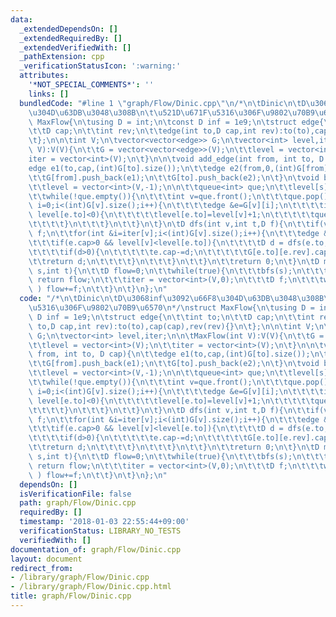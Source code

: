 ```yaml
---
data:
  _extendedDependsOn: []
  _extendedRequiredBy: []
  _extendedVerifiedWith: []
  _pathExtension: cpp
  _verificationStatusIcon: ':warning:'
  attributes:
    '*NOT_SPECIAL_COMMENTS*': ''
    links: []
  bundledCode: "#line 1 \"graph/Flow/Dinic.cpp\"\n/*\n\tDinic\n\tD\u3068inf\u3092\u66F8\
    \u304D\u63DB\u3048\u308B\n\t\u521D\u671F\u5316\u306F\u9802\u70B9\u6570\n*/\nstruct\
    \ MaxFlow{\n\tusing D = int;\n\tconst D inf = 1e9;\n\tstruct edge{\n\t\tint to;\n\
    \t\tD cap;\n\t\tint rev;\n\t\tedge(int to,D cap,int rev):to(to),cap(cap),rev(rev){}\n\
    \t};\n\n\tint V;\n\tvector<vector<edge>> G;\n\tvector<int> level,iter;\n\n\tMaxFlow(int\
    \ V):V(V){\n\t\tG = vector<vector<edge>>(V);\n\t\tlevel = vector<int>(V);\n\t\t\
    iter = vector<int>(V);\n\t}\n\n\tvoid add_edge(int from, int to, D cap){\n\t\t\
    edge e1(to,cap,(int)G[to].size());\n\t\tedge e2(from,0,(int)G[from].size());\n\
    \t\tG[from].push_back(e1);\n\t\tG[to].push_back(e2);\n\t}\n\tvoid bfs(int s){\n\
    \t\tlevel = vector<int>(V,-1);\n\n\t\tqueue<int> que;\n\t\tlevel[s]=0;\n\t\tque.push(s);\n\
    \t\twhile(!que.empty()){\n\t\t\tint v=que.front();\n\t\t\tque.pop();\n\t\t\tfor(int\
    \ i=0;i<(int)G[v].size();i++){\n\t\t\t\tedge &e=G[v][i];\n\t\t\t\tif(e.cap>0 &&\
    \ level[e.to]<0){\n\t\t\t\t\tlevel[e.to]=level[v]+1;\n\t\t\t\t\tque.push(e.to);\n\
    \t\t\t\t}\n\t\t\t}\n\t\t}\n\t}\n\tD dfs(int v,int t,D f){\n\t\tif(v==t) return\
    \ f;\n\t\tfor(int &i=iter[v];i<(int)G[v].size();i++){\n\t\t\tedge &e=G[v][i];\n\
    \t\t\tif(e.cap>0 && level[v]<level[e.to]){\n\t\t\t\tD d = dfs(e.to,t,min(f,e.cap));\n\
    \t\t\t\tif(d>0){\n\t\t\t\t\te.cap-=d;\n\t\t\t\t\tG[e.to][e.rev].cap+=d;\n\t\t\t\
    \t\treturn d;\n\t\t\t\t}\n\t\t\t}\n\t\t}\n\t\treturn 0;\n\t}\n\tD max_flow(int\
    \ s,int t){\n\t\tD flow=0;\n\t\twhile(true){\n\t\t\tbfs(s);\n\t\t\tif(level[t]<0)\
    \ return flow;\n\t\t\titer = vector<int>(V,0);\n\t\t\tD f;\n\t\t\twhile( (f=dfs(s,t,inf))>0\
    \ ) flow+=f;\n\t\t}\n\t}\n};\n"
  code: "/*\n\tDinic\n\tD\u3068inf\u3092\u66F8\u304D\u63DB\u3048\u308B\n\t\u521D\u671F\
    \u5316\u306F\u9802\u70B9\u6570\n*/\nstruct MaxFlow{\n\tusing D = int;\n\tconst\
    \ D inf = 1e9;\n\tstruct edge{\n\t\tint to;\n\t\tD cap;\n\t\tint rev;\n\t\tedge(int\
    \ to,D cap,int rev):to(to),cap(cap),rev(rev){}\n\t};\n\n\tint V;\n\tvector<vector<edge>>\
    \ G;\n\tvector<int> level,iter;\n\n\tMaxFlow(int V):V(V){\n\t\tG = vector<vector<edge>>(V);\n\
    \t\tlevel = vector<int>(V);\n\t\titer = vector<int>(V);\n\t}\n\n\tvoid add_edge(int\
    \ from, int to, D cap){\n\t\tedge e1(to,cap,(int)G[to].size());\n\t\tedge e2(from,0,(int)G[from].size());\n\
    \t\tG[from].push_back(e1);\n\t\tG[to].push_back(e2);\n\t}\n\tvoid bfs(int s){\n\
    \t\tlevel = vector<int>(V,-1);\n\n\t\tqueue<int> que;\n\t\tlevel[s]=0;\n\t\tque.push(s);\n\
    \t\twhile(!que.empty()){\n\t\t\tint v=que.front();\n\t\t\tque.pop();\n\t\t\tfor(int\
    \ i=0;i<(int)G[v].size();i++){\n\t\t\t\tedge &e=G[v][i];\n\t\t\t\tif(e.cap>0 &&\
    \ level[e.to]<0){\n\t\t\t\t\tlevel[e.to]=level[v]+1;\n\t\t\t\t\tque.push(e.to);\n\
    \t\t\t\t}\n\t\t\t}\n\t\t}\n\t}\n\tD dfs(int v,int t,D f){\n\t\tif(v==t) return\
    \ f;\n\t\tfor(int &i=iter[v];i<(int)G[v].size();i++){\n\t\t\tedge &e=G[v][i];\n\
    \t\t\tif(e.cap>0 && level[v]<level[e.to]){\n\t\t\t\tD d = dfs(e.to,t,min(f,e.cap));\n\
    \t\t\t\tif(d>0){\n\t\t\t\t\te.cap-=d;\n\t\t\t\t\tG[e.to][e.rev].cap+=d;\n\t\t\t\
    \t\treturn d;\n\t\t\t\t}\n\t\t\t}\n\t\t}\n\t\treturn 0;\n\t}\n\tD max_flow(int\
    \ s,int t){\n\t\tD flow=0;\n\t\twhile(true){\n\t\t\tbfs(s);\n\t\t\tif(level[t]<0)\
    \ return flow;\n\t\t\titer = vector<int>(V,0);\n\t\t\tD f;\n\t\t\twhile( (f=dfs(s,t,inf))>0\
    \ ) flow+=f;\n\t\t}\n\t}\n};\n"
  dependsOn: []
  isVerificationFile: false
  path: graph/Flow/Dinic.cpp
  requiredBy: []
  timestamp: '2018-01-03 22:55:44+09:00'
  verificationStatus: LIBRARY_NO_TESTS
  verifiedWith: []
documentation_of: graph/Flow/Dinic.cpp
layout: document
redirect_from:
- /library/graph/Flow/Dinic.cpp
- /library/graph/Flow/Dinic.cpp.html
title: graph/Flow/Dinic.cpp
---
```

